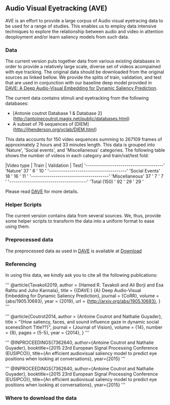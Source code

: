 ## Audio Visual Eyetracking (AVE)

AVE is an effort to provide a large corpus of Audio visual eyetracing data to be used for a range of studies.
This enables us to employ data intensive techniques to explore the relationship between audio and video in attention deoployment and/or learn saliency models from such data. 

### Data

The current version puts together data from various existing databases in order to provide a relatively large scale, diverse set of videos acompained with eye tracking. The original data should be downloaded from the original sources as linked bellow. We provide the splits of train, validation, and test that are used in conjunction with our baseline deep model provided in [DAVE: A Deep Audio-Visual Embedding for Dynamic Saliency Prediction](https://arxiv.org/abs/1905.10693).

The current data contains stimuli and eyetracking from the following databases:

- [Antonie coutrot Database 1 \& Database 2] (http://antoinecoutrot.magix.net/public/databases.html)
- A subset of 76 sequences of [DIEM] (http://jhenderson.org/vclab/DIEM.html)

This data accounts for 150 video sequences summing to 267109 frames of approximately 2 hours and 33 minutes length. This data is grouped into 'Nature', 'Social events', and 'Miscellaneous' categories. The following table shows the number of videos in each category and train/val/test fold:

|Video type | Train | Validation | Test|
'--------------------------------------'
'Nature' 37 ' 6 ' 10 '
'--------------------------------------'
'Social Events' 18 ' 16 ' 11 '
'--------------------------------------'
'Miscellaneous' 37 ' 7 ' 7 '
'--------------------------------------'
'Total (150) '  92 ' 29 ' 29 '

Please read [DAVE](https://arxiv.org/abs/1905.10693) for more details.

### Helper Scripts

The current version contains data from several sources. We, thus, provide some helper scripts to transform the data into a uniform format to ease using them.

### Preprocessed data

The preprocessed data as used in [DAVE](https://arxiv.org/abs/1905.10693) is available at [Download]()


### Referencing

In using this data, we kindly ask you to cite all the following publications:


'''
@article{Tavakoli2019,
  author    = {Hamed R. Tavakoli and Ali Borji and Esa Rahtu and Juho Kannala},
  title     = {{DAVE:} {A} Deep Audio-Visual Embedding for Dynamic Saliency Prediction},
  journal   = {CoRR},
  volume    = {abs/1905.10693},
  year      = {2019},
  url       = {http://arxiv.org/abs/1905.10693},
}
'''

'''
@article{Coutrot2014,
    author = {Antoine Coutrot and Nathalie Guyader},
    title = "{How saliency, faces, and sound influence gaze in dynamic social scenesShort Title??}",
    journal = {Journal of Vision},
    volume = {14},
    number = {8},
    pages = {5-5},
    year = {2014},
}
'''

'''
@INPROCEEDINGS{7362640,
author={Antoine Coutrot and Nathalie Guyader},
booktitle={2015 23rd European Signal Processing Conference (EUSIPCO)},
title={An efficient audiovisual saliency model to predict eye positions when looking at conversations},
year={2015}
'''

'''
@INPROCEEDINGS{7362640,
author={Antoine Coutrot and Nathalie Guyader},
booktitle={2015 23rd European Signal Processing Conference (EUSIPCO)},
title={An efficient audiovisual saliency model to predict eye positions when looking at conversations},
year={2015}
'''




### Where to download the data
